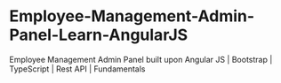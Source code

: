 # Employee-Management-Admin-Panel-Learn-AngularJS
Employee Management Admin Panel built upon Angular JS |  Bootstrap | TypeScript | Rest API | Fundamentals
